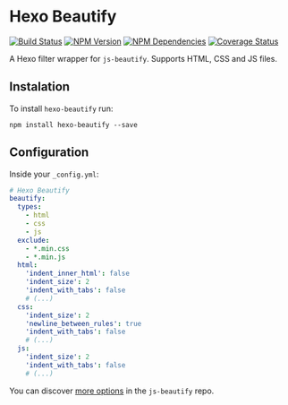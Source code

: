 # Hexo Beautify
[![Build Status](https://travis-ci.org/celsomiranda/hexo-beautify.svg)](https://travis-ci.org/celsomiranda/hexo-beautify)
[![NPM Version](https://badge.fury.io/js/hexo-beautify.svg)](http://badge.fury.io/js/hexo-beautify)
[![NPM Dependencies](https://david-dm.org/celsomiranda/hexo-beautify.svg)](https://www.npmjs.com/package/hexo-beautify)
[![Coverage Status](https://coveralls.io/repos/celsomiranda/hexo-beautify/badge.svg)](https://coveralls.io/r/celsomiranda/hexo-beautify)

A Hexo filter wrapper for `js-beautify`. Supports HTML, CSS and JS files.

## Instalation
To install `hexo-beautify` run:

``` shell
npm install hexo-beautify --save
```

## Configuration
Inside your `_config.yml`:

``` yaml
# Hexo Beautify
beautify:
  types:
    - html
    - css
    - js
  exclude:
    - *.min.css
    - *.min.js
  html:
    'indent_inner_html': false
    'indent_size': 2
    'indent_with_tabs': false
    # (...)
  css:
    'indent_size': 2
    'newline_between_rules': true
    'indent_with_tabs': false
    # (...)
  js:
    'indent_size': 2
    'indent_with_tabs': false
    # (...)
```

You can discover [more options](https://github.com/beautify-web/js-beautify) in the `js-beautify` repo.
